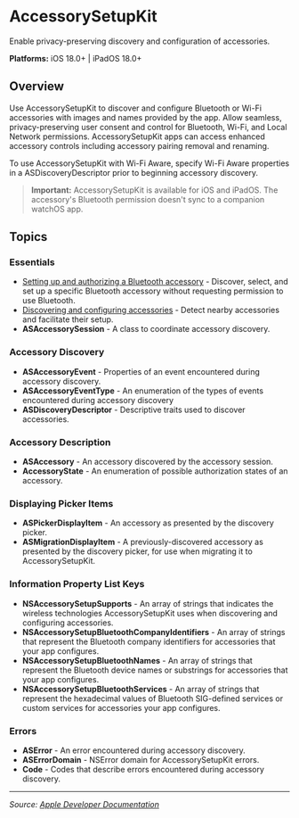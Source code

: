 # AccessorySetupKit

Enable privacy-preserving discovery and configuration of accessories.

**Platforms:** iOS 18.0+ | iPadOS 18.0+

## Overview

Use AccessorySetupKit to discover and configure Bluetooth or Wi-Fi accessories with images and names provided by the app. Allow seamless, privacy-preserving user consent and control for Bluetooth, Wi-Fi, and Local Network permissions. AccessorySetupKit apps can access enhanced accessory controls including accessory pairing removal and renaming.

To use AccessorySetupKit with Wi-Fi Aware, specify Wi-Fi Aware properties in a ASDiscoveryDescriptor prior to beginning accessory discovery.

> **Important:** AccessorySetupKit is available for iOS and iPadOS. The accessory's Bluetooth permission doesn't sync to a companion watchOS app.

## Topics

### Essentials
- [Setting up and authorizing a Bluetooth accessory](https://developer.apple.com/documentation/accessorysetupkit/setting_up_and_authorizing_a_bluetooth_accessory) - Discover, select, and set up a specific Bluetooth accessory without requesting permission to use Bluetooth.
- [Discovering and configuring accessories](https://developer.apple.com/documentation/accessorysetupkit/discovering_and_configuring_accessories) - Detect nearby accessories and facilitate their setup.
- **ASAccessorySession** - A class to coordinate accessory discovery.

### Accessory Discovery
- **ASAccessoryEvent** - Properties of an event encountered during accessory discovery.
- **ASAccessoryEventType** - An enumeration of the types of events encountered during accessory discovery
- **ASDiscoveryDescriptor** - Descriptive traits used to discover accessories.

### Accessory Description
- **ASAccessory** - An accessory discovered by the accessory session.
- **AccessoryState** - An enumeration of possible authorization states of an accessory.

### Displaying Picker Items
- **ASPickerDisplayItem** - An accessory as presented by the discovery picker.
- **ASMigrationDisplayItem** - A previously-discovered accessory as presented by the discovery picker, for use when migrating it to AccessorySetupKit.

### Information Property List Keys
- **NSAccessorySetupSupports** - An array of strings that indicates the wireless technologies AccessorySetupKit uses when discovering and configuring accessories.
- **NSAccessorySetupBluetoothCompanyIdentifiers** - An array of strings that represent the Bluetooth company identifiers for accessories that your app configures.
- **NSAccessorySetupBluetoothNames** - An array of strings that represent the Bluetooth device names or substrings for accessories that your app configures.
- **NSAccessorySetupBluetoothServices** - An array of strings that represent the hexadecimal values of Bluetooth SIG-defined services or custom services for accessories your app configures.

### Errors
- **ASError** - An error encountered during accessory discovery.
- **ASErrorDomain** - NSError domain for AccessorySetupKit errors.
- **Code** - Codes that describe errors encountered during accessory discovery.

---

*Source: [Apple Developer Documentation](https://developer.apple.com/documentation/AccessorySetupKit)*